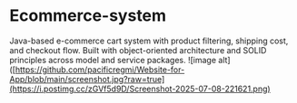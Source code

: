 # Ecommerce-system
Java-based e-commerce cart system with product filtering, shipping cost, and checkout flow. Built with object-oriented architecture and SOLID principles across model and service packages.
![image alt]([https://github.com/pacificregmi/Website-for-App/blob/main/screenshot.jpg?raw=true](https://i.postimg.cc/zGVf5d9D/Screenshot-2025-07-08-221621.png)
